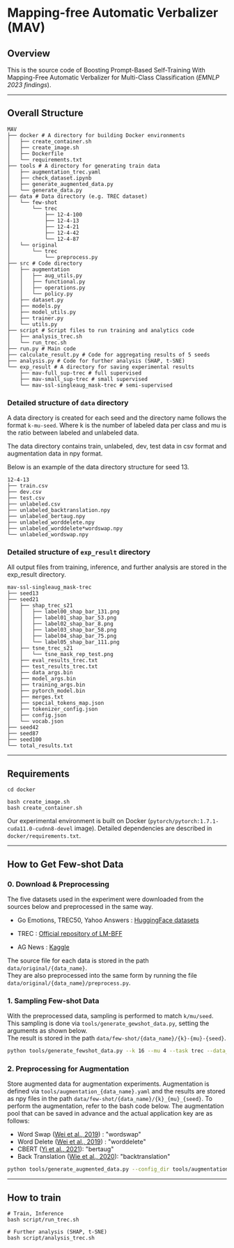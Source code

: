 # Mapping-free Automatic Verbalizer (MAV)

## Overview

This is the source code of Boosting Prompt-Based Self-Training With Mapping-Free Automatic Verbalizer for Multi-Class Classification (_EMNLP 2023 findings_).


---

## Overall Structure

```
MAV
├── docker # A directory for building Docker environments
│   ├── create_container.sh
│   ├── create_image.sh
│   ├── Dockerfile
│   └── requirements.txt
├── tools # A directory for generating train data
│   ├── augmentation_trec.yaml
│   ├── check_dataset.ipynb
│   ├── generate_augmented_data.py
│   └── generate_data.py
├── data # Data directory (e.g. TREC dataset)
│   └── few-shot
│       └── trec
│           ├── 12-4-100
│           ├── 12-4-13
│           ├── 12-4-21
│           ├── 12-4-42
│           └── 12-4-87
│   └── original
│       └── trec
│           └── preprocess.py
├── src # Code directory
│   ├── augmentation
│   │   ├── aug_utils.py
│   │   ├── functional.py
│   │   ├── operations.py
│   │   └── policy.py
│   ├── dataset.py
│   ├── models.py
│   ├── model_utils.py
│   ├── trainer.py
│   └── utils.py
├── script # Script files to run training and analytics code
│   ├── analysis_trec.sh
│   └── run_trec.sh
├── run.py # Main code
├── calculate_result.py # Code for aggregating results of 5 seeds
├── analysis.py # Code for further analysis (SHAP, t-SNE)
└── exp_result # A directory for saving experimental results
    ├── mav-full_sup-trec # full supervised
    ├── mav-small_sup-trec # small supervised
    └── mav-ssl-singleaug_mask-trec # semi-supervised
```

### Detailed structure of `data` directory

A data directory is created for each seed and the directory name follows the format `k-mu-seed`. Where k is the number of labeled data per class and mu is the ratio between labeled and unlabeled data.

The data directory contains train, unlabeled, dev, test data in csv format and augmentation data in npy format.

Below is an example of the data directory structure for seed 13.


```
12-4-13
├── train.csv
├── dev.csv
├── test.csv
├── unlabeled.csv
├── unlabeled_backtranslation.npy
├── unlabeled_bertaug.npy
├── unlabeled_worddelete.npy
├── unlabeled_worddelete*wordswap.npy
└── unlabeled_wordswap.npy
```


### Detailed structure of `exp_result` directory

All output files from training, inference, and further analysis are stored in the exp_result directory.

```
mav-ssl-singleaug_mask-trec
├── seed13
├── seed21
│   ├── shap_trec_s21
│   │   ├── label00_shap_bar_131.png
│   │   ├── label01_shap_bar_53.png
│   │   ├── label02_shap_bar_8.png
│   │   ├── label03_shap_bar_58.png
│   │   ├── label04_shap_bar_75.png
│   │   └── label05_shap_bar_111.png
│   ├── tsne_trec_s21
│   │   └── tsne_mask_rep_test.png
│   ├── eval_results_trec.txt
│   ├── test_results_trec.txt
│   ├── data_args.bin
│   ├── model_args.bin
│   ├── training_args.bin
│   ├── pytorch_model.bin
│   ├── merges.txt
│   ├── special_tokens_map.json
│   ├── tokenizer_config.json
│   ├── config.json
│   └── vocab.json
├── seed42
├── seed87
├── seed100
└── total_results.txt
```

---
## Requirements

```
cd docker

bash create_image.sh
bash create_container.sh
```

Our experimental environment is built on Docker (`pytorch/pytorch:1.7.1-cuda11.0-cudnn8-devel` image). Detailed dependencies are described in `docker/requirements.txt`.

---

## How to Get Few-shot Data
### 0. Download & Preprocessing

The five datasets used in the experiment were downloaded from the sources below and preprocessed in the same way.
 
- Go Emotions, TREC50, Yahoo Answers : [HuggingFace datasets](https://huggingface.co/docs/datasets/index)

- TREC : [Official repository of LM-BFF](https://github.com/princeton-nlp/LM-BFF)

- AG News : [Kaggle](https://www.kaggle.com/datasets/amananandrai/ag-news-classification-dataset?resource=download&select=train.csv) 

The source file for each data is stored in the path `data/original/{data_name}`.  
They are also preprocessed into the same form by running the file `data/original/{data_name}/preprocess.py`.

### 1. Sampling Few-shot Data

With the preprocessed data, sampling is performed to match `k/mu/seed`. 
This sampling is done via `tools/generate_gewshot_data.py`, setting the arguments as shown below.  
The result is stored in the path `data/few-shot/{data_name}/{k}-{mu}-{seed}`.


```bash 
python tools/generate_fewshot_data.py --k 16 --mu 4 --task trec --data_dir data/original --output_dir data/few-shot
```

### 2. Preprocessing for Augmentation
Store augmented data for augmentation experiments.
Augmentation is defined via `tools/augmentation_{data_name}.yaml` and the results are stored as npy files in the path `data/few-shot/{data_name}/{k}_{mu}_{seed}`. 
To perform the augmentation, refer to the bash code below.
The augmentation pool that can be saved in advance and the actual application key are as follows:

- Word Swap ([Wei et al., 2019](https://github.com/jasonwei20/eda_nlp)) : "wordswap"
- Word Delete ([Wei et al., 2019](https://github.com/jasonwei20/eda_nlp)) : "worddelete"
- CBERT ([Yi et al., 2021](https://arxiv.org/abs/2103.08933)): "bertaug"
- Back Translation ([Wie et al., 2020](https://github.com/google-research/uda)): "backtranslation"

```bash
python tools/generate_augmented_data.py --config_dir tools/augmentation_trec.yaml
```


---
## How to train

```
# Train, Inference
bash script/run_trec.sh

# Further analysis (SHAP, t-SNE)
bash script/analysis_trec.sh
```
